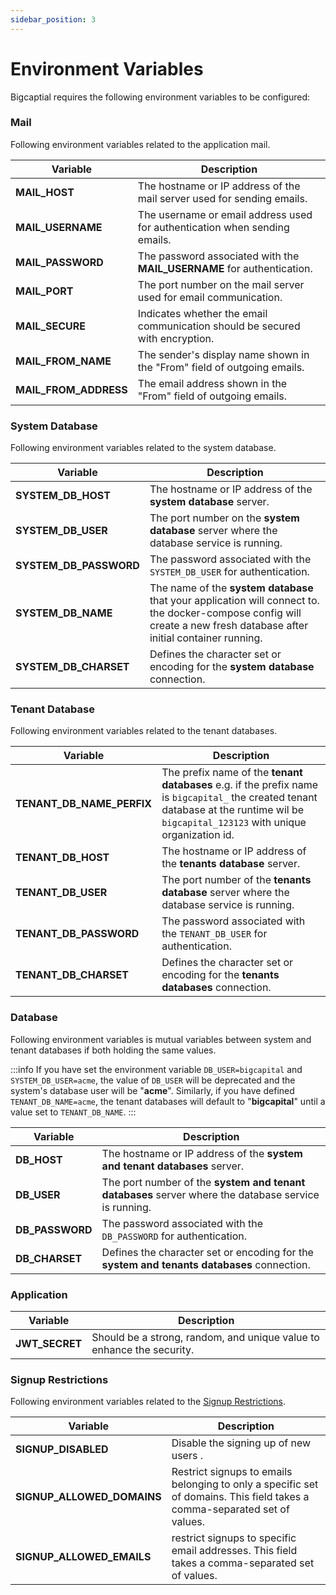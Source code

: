 ```yaml
---
sidebar_position: 3
---
```


# Environment Variables

Bigcaptial requires the following environment variables to be configured:

### Mail

Following environment variables related to the application mail.

| Variable              | Description
| --------------------- | --------------------------------------------------------------------------------
| **MAIL_HOST**         | The hostname or IP address of the mail server used for sending emails.
| **MAIL_USERNAME**     | The username or email address used for authentication when sending emails.
| **MAIL_PASSWORD**     | The password associated with the **MAIL_USERNAME** for authentication.
| **MAIL_PORT**         | The port number on the mail server used for email communication.
| **MAIL_SECURE**       | Indicates whether the email communication should be secured with encryption.
| **MAIL_FROM_NAME**    | The sender's display name shown in the "From" field of outgoing emails.
| **MAIL_FROM_ADDRESS** | The email address shown in the "From" field of outgoing emails.

### System Database

Following environment variables related to the system database. 

| Variable               | Description
| ---------------------- | --------------------------------------------------------------------------
| **SYSTEM_DB_HOST**     | The hostname or IP address of the **system database** server.
| **SYSTEM_DB_USER**     | The port number on the **system database** server where the database service is running.
| **SYSTEM_DB_PASSWORD** | The password associated with the `SYSTEM_DB_USER` for authentication.
| **SYSTEM_DB_NAME**     | The name of the **system database** that your application will connect to. the docker-compose config will create a new fresh database after initial container running. |
| **SYSTEM_DB_CHARSET**  | Defines the character set or encoding for the **system database** connection.

### Tenant Database

Following environment variables related to the tenant databases.

| Variable                      | Description
| ----------------------------- | ---------------------------------------------------
| **TENANT_DB_NAME_PERFIX**     | The prefix name of the **tenant databases** e.g. if the prefix name is `bigcapital_` the created tenant database at the runtime wil be `bigcapital_123123` with unique organization id. 
| **TENANT_DB_HOST**            | The hostname or IP address of the **tenants database** server.
| **TENANT_DB_USER**            | The port number of the **tenants database** server where the database service is running.
| **TENANT_DB_PASSWORD**        | The password associated with the `TENANT_DB_USER` for authentication.
| **TENANT_DB_CHARSET**         | Defines the character set or encoding for the **tenants databases** connection.

### Database

Following environment variables is mutual variables between system and tenant databases if both holding the same values.

:::info
If you have set the environment variable `DB_USER=bigcapital` and `SYSTEM_DB_USER=acme`, the value of `DB_USER` will be deprecated and the system's database user will be "**acme**". Similarly, if you have defined `TENANT_DB_NAME=acme`, the tenant databases will default to "**bigcapital**" until a value set to `TENANT_DB_NAME`.
:::

| Variable              | Description
| --------------------- | -------------------------------------------------------------------------------
| **DB_HOST**           | The hostname or IP address of the **system and tenant databases** server.
| **DB_USER**           | The port number of the **system and tenant databases** server where the database service is running.
| **DB_PASSWORD**       | The password associated with the `DB_PASSWORD` for authentication.
| **DB_CHARSET**        | Defines the character set or encoding for the **system and tenants databases** connection.

### Application

| Variable           | Description
| ------------------ | ------------------------------------------------------------------------------
| **JWT_SECRET**     | Should be a strong, random, and unique value to enhance the security.

### Signup Restrictions

Following environment variables related to the [Signup Restrictions](/docs/deployment/signup_restriction).

| Variable                      | Description 
| ----------------------------- | ----------------------------------------------------
| **SIGNUP_DISABLED**           | Disable the signing up of new users .
| **SIGNUP_ALLOWED_DOMAINS**    | Restrict signups to emails belonging to only a specific set of domains. This field takes a comma-separated set of values.
| **SIGNUP_ALLOWED_EMAILS**     | restrict signups to specific email addresses. This field takes a comma-separated set of values.